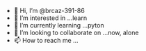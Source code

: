 - 👋 Hi, I’m @brcaz-391-86
- 👀 I’m interested in ...learn
- 🌱 I’m currently learning ...pyton
- 💞️ I’m looking to collaborate on ...now, alone
- 📫 How to reach me ...

<!---
brcaz-391-86/brcaz-391-86 is a ✨ special ✨ repository because its `README.md` (this file) appears on your GitHub profile.
You can click the Preview link to take a look at your changes.
--->
